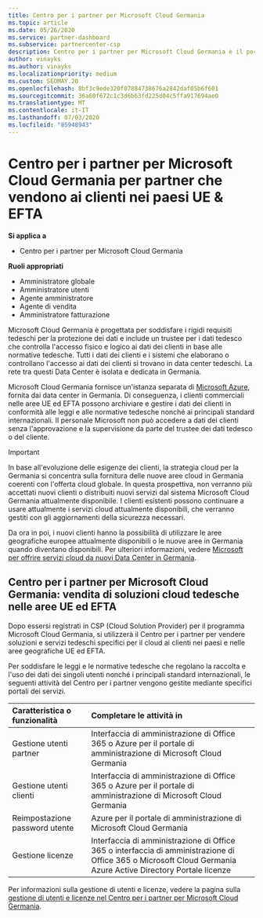 ```yaml
---
title: Centro per i partner per Microsoft Cloud Germania
ms.topic: article
ms.date: 05/26/2020
ms.service: partner-dashboard
ms.subservice: partnercenter-csp
description: Centro per i partner per Microsoft Cloud Germania è il portale aziendale per i partner Microsoft che desiderano offrire soluzioni cloud Microsoft ai clienti nei paesi appartenenti alle aree UE ed EFTA.
author: vinayks
ms.author: vinayks
ms.localizationpriority: medium
ms.custom: SEOMAY.20
ms.openlocfilehash: 8bf3c9ede320f07884738676a2842daf05b6f601
ms.sourcegitcommit: 36a60f672c1c3d6b63fd225d04c5ffa917694ae0
ms.translationtype: MT
ms.contentlocale: it-IT
ms.lasthandoff: 07/03/2020
ms.locfileid: "85948943"
---
```

# <a name="partner-center-for-microsoft-cloud-germany-for-partners-selling-to-customers-in-eu--efta-countries"></a>Centro per i partner per Microsoft Cloud Germania per partner che vendono ai clienti nei paesi UE & EFTA

**Si applica a**

-  Centro per i partner per Microsoft Cloud Germania

**Ruoli appropriati**

- Amministratore globale
- Amministratore utenti
- Agente amministratore
- Agente di vendita
- Amministratore fatturazione

Microsoft Cloud Germania è progettata per soddisfare i rigidi requisiti tedeschi per la protezione dei dati e include un trustee per i dati tedesco che controlla l'accesso fisico e logico ai dati dei clienti in base alle normative tedesche. Tutti i dati dei clienti e i sistemi che elaborano o controllano l'accesso ai dati dei clienti si trovano in data center tedeschi. La rete tra questi Data Center è isolata e dedicata in Germania.

Microsoft Cloud Germania fornisce un'istanza separata di [Microsoft Azure](https://go.microsoft.com/fwlink/?linkid=847992), fornita dai data center in Germania. Di conseguenza, i clienti commerciali nelle aree UE ed EFTA possono archiviare e gestire i dati dei clienti in conformità alle leggi e alle normative tedesche nonché ai principali standard internazionali. Il personale Microsoft non può accedere a dati dei clienti senza l'approvazione e la supervisione da parte del trustee dei dati tedesco o del cliente.

> [!IMPORTANT]
> In base all'evoluzione delle esigenze dei clienti, la strategia cloud per la Germania si concentra sulla fornitura delle nuove aree cloud in Germania coerenti con l'offerta cloud globale. In questa prospettiva, non verranno più accettati nuovi clienti o distribuiti nuovi servizi dal sistema Microsoft Cloud Germania attualmente disponibile. I clienti esistenti possono continuare a usare attualmente i servizi cloud attualmente disponibili, che verranno gestiti con gli aggiornamenti della sicurezza necessari.
>
> Da ora in poi, i nuovi clienti hanno la possibilità di utilizzare le aree geografiche europee attualmente disponibili o le nuove aree in Germania quando diventano disponibili. Per ulteriori informazioni, vedere [Microsoft per offrire servizi cloud da nuovi Data Center in Germania](https://news.microsoft.com/europe/2018/08/31/microsoft-to-deliver-cloud-services-from-new-datacentres-in-germany-in-2019-to-meet-evolving-customer-needs/). 

## <a name="partner-center-for-microsoft-cloud-germany-selling-german-cloud-solutions-in-eu-and-efta"></a>Centro per i partner per Microsoft Cloud Germania: vendita di soluzioni cloud tedesche nelle aree UE ed EFTA

Dopo essersi registrati in CSP (Cloud Solution Provider) per il programma Microsoft Cloud Germania, si utilizzerà il Centro per i partner per vendere soluzioni e servizi tedeschi specifici per il cloud ai clienti nei paesi e nelle aree geografiche UE ed EFTA.

Per soddisfare le leggi e le normative tedesche che regolano la raccolta e l'uso dei dati dei singoli utenti nonché i principali standard internazionali, le seguenti attività del Centro per i partner vengono gestite mediante specifici portali dei servizi.

Caratteristica o funzionalità | Completare le attività in
:--- | :---
Gestione utenti partner | Interfaccia di amministrazione di Office 365 o Azure per il portale di amministrazione di Microsoft Cloud Germania
Gestione utenti clienti | Interfaccia di amministrazione di Office 365 o Azure per il portale di amministrazione di Microsoft Cloud Germania
Reimpostazione password utente | Azure per il portale di amministrazione di Microsoft Cloud Germania
Gestione licenze | Interfaccia di amministrazione di Office 365 o interfaccia di amministrazione di Office 365 o Microsoft Cloud Germania Azure Active Directory Portale licenze


Per informazioni sulla gestione di utenti e licenze, vedere la pagina sulla [gestione di utenti e licenze nel Centro per i partner per Microsoft Cloud Germania](user-management-in-partner-center-for-microsoft-cloud-germany.md).

